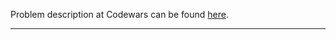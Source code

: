 Problem description at Codewars can be found
[here](https://www.codewars.com/kata/53f1015fa9fe02cbda00111a/train/python).

-------------



